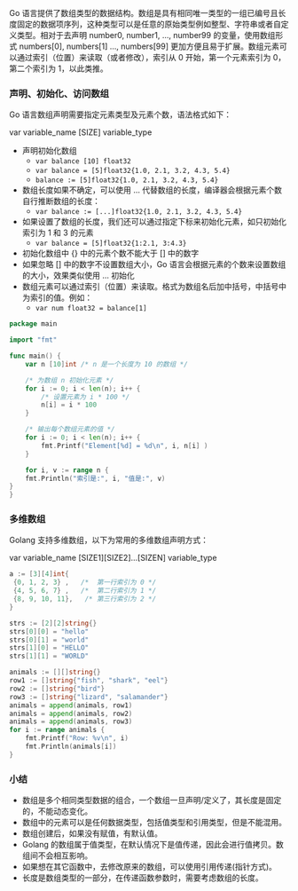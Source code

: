 Go 语言提供了数组类型的数据结构。数组是具有相同唯一类型的一组已编号且长度固定的数据项序列，这种类型可以是任意的原始类型例如整型、字符串或者自定义类型。相对于去声明 number0, number1, ..., number99 的变量，使用数组形式 numbers[0], numbers[1] ..., numbers[99] 更加方便且易于扩展。数组元素可以通过索引（位置）来读取（或者修改），索引从 0 开始，第一个元素索引为 0，第二个索引为 1，以此类推。

### 声明、初始化、访问数组
Go 语言数组声明需要指定元素类型及元素个数，语法格式如下：

var variable_name [SIZE] variable_type

- 声明初始化数组
  - ``` var balance [10] float32 ```
  - ``` var balance = [5]float32{1.0, 2.1, 3.2, 4.3, 5.4} ```
  - ``` balance := [5]float32{1.0, 2.1, 3.2, 4.3, 5.4} ```
- 数组长度如果不确定，可以使用 ... 代替数组的长度，编译器会根据元素个数自行推断数组的长度：
  - ``` var balance := [...]float32{1.0, 2.1, 3.2, 4.3, 5.4} ```
- 如果设置了数组的长度，我们还可以通过指定下标来初始化元素，如只初始化索引为 1 和 3 的元素
  - ``` var balance = [5]float32{1:2.1, 3:4.3} ```  
- 初始化数组中 {} 中的元素个数不能大于 [] 中的数字
- 如果忽略 [] 中的数字不设置数组大小，Go 语言会根据元素的个数来设置数组的大小，效果类似使用 ... 初始化
- 数组元素可以通过索引（位置）来读取。格式为数组名后加中括号，中括号中为索引的值。例如：
  - ```var num float32 = balance[1]```
``` go
package main

import "fmt"

func main() {
    var n [10]int /* n 是一个长度为 10 的数组 */

    /* 为数组 n 初始化元素 */        
    for i := 0; i < len(n); i++ {
        /* 设置元素为 i * 100 */
        n[i] = i * 100
    }

    /* 输出每个数组元素的值 */
    for i := 0; i < len(n); i++ {
        fmt.Printf("Element[%d] = %d\n", i, n[i] )
    }

    for i, v := range n {
    fmt.Println("索引是:", i, "值是:", v)
}
}
```

### 多维数组
Golang 支持多维数组，以下为常用的多维数组声明方式：

var variable_name [SIZE1][SIZE2]...[SIZEN] variable_type

``` go
a := [3][4]int{  
 {0, 1, 2, 3} ,   /*  第一行索引为 0 */
 {4, 5, 6, 7} ,   /*  第二行索引为 1 */
 {8, 9, 10, 11},   /* 第三行索引为 2 */
}

strs := [2][2]string{}
strs[0][0] = "hello"
strs[0][1] = "world"
strs[1][0] = "HELLO"
strs[1][1] = "WORLD"

animals := [][]string{}
row1 := []string{"fish", "shark", "eel"}
row2 := []string{"bird"}
row3 := []string{"lizard", "salamander"}
animals = append(animals, row1)
animals = append(animals, row2)
animals = append(animals, row3)
for i := range animals {
    fmt.Printf("Row: %v\n", i)
    fmt.Println(animals[i])
}
```

### 小结
- 数组是多个相同类型数据的组合，一个数组一旦声明/定义了，其长度是固定的，不能动态变化。
- 数组中的元素可以是任何数据类型，包括值类型和引用类型，但是不能混用。
- 数组创建后，如果没有赋值，有默认值。
- Golang 的数组属于值类型，在默认情况下是值传递，因此会进行值拷贝。数组间不会相互影响。
- 如果想在其它函数中，去修改原来的数组，可以使用引用传递(指针方式)。
- 长度是数组类型的一部分，在传递函数参数时，需要考虑数组的长度。
